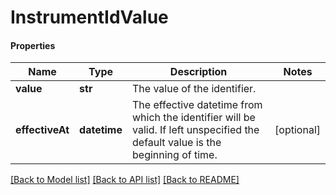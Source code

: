# InstrumentIdValue

#### Properties
Name | Type | Description | Notes
------------ | ------------- | ------------- | -------------
**value** | **str** | The value of the identifier. | 
**effectiveAt** | **datetime** | The effective datetime from which the identifier will be valid. If left unspecified the default value is the beginning of time. | [optional] 

[[Back to Model list]](../README.md#documentation-for-models) [[Back to API list]](../README.md#documentation-for-api-endpoints) [[Back to README]](../README.md)

